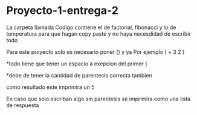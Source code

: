 # Proyecto-1-entrega-2
La carpeta llamada Codigo contiene el de factorial, fibonacci y lo de temperatura para que hagan copy paste y no haya necesdidad de escribir todo

Para este proyecto solo es necesario poner () y ya
Por ejemplo ( + 3 2 ) 

*todo tiene que tener un espacio a exepcion del primer (

*debe de tener la cantidad de parentesis correcta tambien

como resultado este imprimira un 5

En caso que solo escriban algo sin parentesis se imprimira como una lista de respuesta
